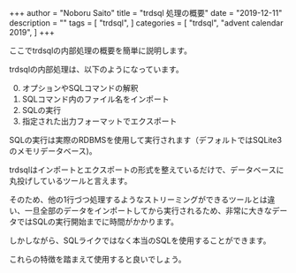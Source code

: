 +++
author = "Noboru Saito"
title = "trdsql 処理の概要"
date = "2019-12-11"
description = ""
tags = [
    "trdsql",
]
categories = [
    "trdsql",
    "advent calendar 2019",
]
+++

ここでtrdsqlの内部処理の概要を簡単に説明します。

trdsqlの内部処理は、以下のようになっています。

0. オプションやSQLコマンドの解釈
1. SQLコマンド内のファイル名をインポート
2. SQLの実行
3. 指定された出力フォーマットでエクスポート

SQLの実行は実際のRDBMSを使用して実行されます（デフォルトではSQLite3のメモリデータベース)。

trdsqlはインポートとエクスポートの形式を整えているだけで、データベースに丸投げしているツールと言えます。

そのため、他の1行づつ処理するようなストリーミングができるツールとは違い、一旦全部のデータをインポートしてから実行されるため、非常に大きなデータではSQLの実行開始までに時間がかかります。

しかしながら、SQLライクではなく本当のSQLを使用することができます。

これらの特徴を踏まえて使用すると良いでしょう。

